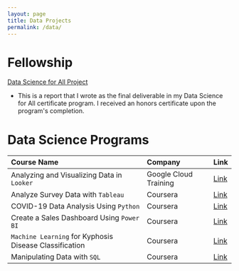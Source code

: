 ```yaml
---
layout: page
title: Data Projects
permalink: /data/
---
```


# Fellowship

[Data Science for All Project](https://acrobat.adobe.com/link/review?uri=urn:aaid:scds:US:bbc3e7a2-3153-31e0-aa51-414ec5bf3fc1) 

- This is a report that I wrote as the final deliverable in my Data Science for All certificate program. I received an honors certificate upon the program's completion.

# Data Science Programs

| Course Name | Company | Link |
|:-------|:--------|:-----|
| Analyzing and Visualizing Data in `Looker` | Google Cloud Training | [Link]()
| Analyze Survey Data with `Tableau` | Coursera | [Link]()
| COVID-19 Data Analysis Using `Python` | Coursera | [Link]() 
| Create a Sales Dashboard Using `Power BI` | Coursera | [Link]()  
| `Machine Learning` for Kyphosis Disease Classification | Coursera | [Link]() 
| Manipulating Data with `SQL` | Coursera | [Link]() 
